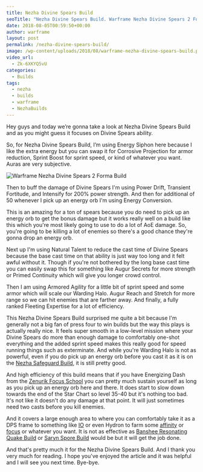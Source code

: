 ```yaml
---
title: Nezha Divine Spears Build
seoTitle: "Nezha Divine Spears Build. Warframe Nezha Divine Spears 2 Forma Build"
date: 2018-08-05T00:59:50+00:00
author: warframe
layout: post
permalink: /nezha-divine-spears-build/
image: /wp-content/uploads/2018/08/warframe-nezha-divine-spears-build.png
video_url:
  - Zk-6XKYQ5vU
categories:
  - Builds
tags:
  - nezha
  - builds
  - warframe
  - NezhaBuilds
---
```

Hey guys and today we’re gonna take a look at Nezha Divine Spears Build and as you might guess it focuses on Divine Spears ability.<!--more-->

So, for Nezha Divine Spears Build, I’m using Energy Siphon here because I like the extra energy but you can swap it for Corrosive Projection for armor reduction, Sprint Boost for sprint speed, or kind of whatever you want. Auras are very subjective. 

<img src='/wp-content/uploads/2018/08/warframe-nezha-divine-spears-2-forma-build.jpg' title='Warframe Nezha Divine Spears Build' alt='Warframe Nezha Divine Spears 2 Forma Build' width='750' height='265' class='alignnone size-large' srcset='/wp-content/uploads/2018/08/warframe-nezha-divine-spears-2-forma-build-1024x347.jpg 1024w, /wp-content/uploads/2018/08/warframe-nezha-divine-spears-2-forma-build-300x102.jpg 300w, /wp-content/uploads/2018/08/warframe-nezha-divine-spears-2-forma-build-768x260.jpg 768w, /wp-content/uploads/2018/08/warframe-nezha-divine-spears-2-forma-build.jpg 1643w' sizes='(max-width: 750px) 100vw, 750px'/>

Then to buff the damage of Divine Spears I'm using Power Drift, Transient Fortitude, and Intensify for 200% power strength. And then for additional of 50 whenever I pick up an energy orb I'm using Energy Conversion. 

This is an amazing for a ton of spears because you do need to pick up an energy orb to get the bonus damage but it works really well on a build like this which you're most likely going to use to do a lot of AoE damage. So, you're going to be killing a lot of enemies so there's a good chance they're gonna drop an energy orb. 

Next up I'm using Natural Talent to reduce the cast time of Divine Spears because the base cast time on that ability is just way too long and it felt awful without it. Though if you're not bothered by the long base cast time you can easily swap this for something like Augur Secrets for more strength or Primed Continuity which will give you longer crowd control. 

Then I am using Armored Agility for a little bit of sprint speed and some armor which will scale our Warding Halo. Augur Reach and Stretch for more range so we can hit enemies that are farther away. And finally, a fully ranked Fleeting Expertise for a lot of efficiency. 

This Nezha Divine Spears Build surprised me quite a bit because I'm generally not a big fan of press four to win builds but the way this plays is actually really nice. It feels super smooth in a low-level mission where your Divine Spears do more than enough damage to comfortably one-shot everything and the added sprint speed makes this really good for speed running things such as exterminate. And while you're Warding Halo is not as powerful, even if you do pick up an energy orb before you cast it as it is on the [Nezha Safeguard Build](/nezha-safeguard-build/ "Warframe Nezha Safeguard Build"), it is still pretty good.

And high efficiency of this build means that if you have Energizing Dash from the [Zenurik Focus School](/zenurik-focus-tree/ "Zenurik Focus School Explained") you can pretty much sustain yourself as long as you pick up an energy orb here and there. It does start to slow down towards the end of the Star Chart so level 35-40 but it's nothing too bad. It's not like it doesn't do any damage at that point. It will just sometimes need two casts before you kill enemies. 

And it covers a large enough area to where you can comfortably take it as a DPS frame to something like [IO](/how-to-farm-relics/ "How To Farm Relics in Warframe") or even Hydron to farm some [affinity](/affinity-how-level-up/ "Affinity Mechanic in Warframe") or [focus](/how-to-farm-focus-points/ "How to farm focus points") or whatever you want. It is not as effective as [Banshee Resonating Quake Build](/banshee-resonating-quake-build/ "Banshee Resonating Quake Build") or [Saryn Spore Build](/saryn-spore-build/ "Saryn Spore Build") would be but it will get the job done. 

And that's pretty much it for the Nezha Divine Spears Build. And I thank you very much for reading. I hope you've enjoyed the article and it was helpful and I will see you next time. Bye-bye.